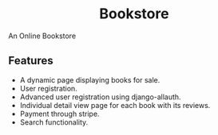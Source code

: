 <h1 align="center">Bookstore</h1>

An Online Bookstore

## Features
- A dynamic page displaying books for sale.
- User registration.
- Advanced user registration using django-allauth.
- Individual detail view page for each book with its reviews.
- Payment through stripe.
- Search functionality.

